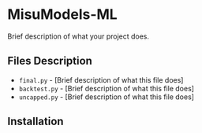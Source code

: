 # MisuModels-ML

Brief description of what your project does.

## Files Description

- `final.py` - [Brief description of what this file does]
- `backtest.py` - [Brief description of what this file does]  
- `uncapped.py` - [Brief description of what this file does]

## Installation
